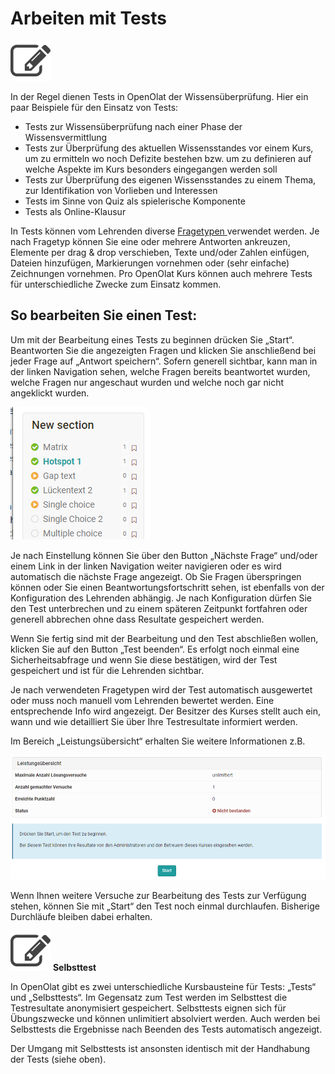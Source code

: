 # Arbeiten mit Tests

![](assets/test.png)

In der Regel dienen Tests in OpenOlat der Wissensüberprüfung.  Hier ein paar
Beispiele für den Einsatz von Tests:

  * Tests zur Wissensüberprüfung nach einer Phase der Wissensvermittlung
  * Tests zur Überprüfung des aktuellen Wissensstandes vor einem Kurs, um zu ermitteln wo noch Defizite bestehen bzw. um zu definieren auf welche Aspekte im Kurs besonders eingegangen werden soll
  * Tests zur Überprüfung des eigenen Wissensstandes zu einem Thema, zur Identifikation von Vorlieben und Interessen
  * Tests im Sinne von Quiz als spielerische Komponente
  * Tests als Online-Klausur

In Tests können vom Lehrenden diverse [Fragetypen
](Test+Fragetypen.html)verwendet werden. Je nach Fragetyp können Sie eine oder
mehrere Antworten ankreuzen, Elemente per drag & drop verschieben, Texte
und/oder Zahlen einfügen, Dateien hinzufügen, Markierungen vornehmen oder
(sehr einfache) Zeichnungen vornehmen.  Pro OpenOlat Kurs können auch mehrere
Tests für unterschiedliche Zwecke zum Einsatz kommen.

## So bearbeiten Sie einen Test:  

Um mit der Bearbeitung eines Tests zu beginnen drücken Sie „Start“.
Beantworten Sie die angezeigten Fragen und klicken Sie anschließend bei jeder
Frage auf „Antwort speichern“. Sofern generell sichtbar, kann man in der
linken Navigation sehen, welche Fragen bereits beantwortet wurden, welche
Fragen nur angeschaut wurden und welche noch gar nicht angeklickt wurden.

![](assets/Test_Anzeige.png)

Je nach Einstellung können Sie über den Button „Nächste Frage“ und/oder einem
Link in der linken Navigation weiter navigieren oder es wird automatisch die
nächste Frage angezeigt. Ob Sie Fragen überspringen können oder Sie einen
Beantwortungsfortschritt sehen, ist ebenfalls von der Konfiguration des
Lehrenden abhängig. Je nach Konfiguration dürfen Sie den Test unterbrechen und
zu einem späteren Zeitpunkt fortfahren oder generell abbrechen ohne dass
Resultate gespeichert werden.

Wenn Sie fertig sind mit der Bearbeitung und den Test abschließen wollen,
klicken Sie auf den Button „Test beenden“. Es erfolgt noch einmal eine
Sicherheitsabfrage und wenn Sie diese bestätigen, wird der Test gespeichert
und ist für die Lehrenden sichtbar.

Je nach verwendeten Fragetypen wird der Test automatisch ausgewertet oder muss
noch manuell vom Lehrenden bewertet werden. Eine entsprechende Info wird
angezeigt. Der Besitzer des Kurses stellt auch ein, wann und wie detailliert
Sie über Ihre Testresultate informiert werden.

Im Bereich „Leistungsübersicht“ erhalten Sie weitere Informationen z.B.

![](assets/Test_Leistungsuebersicht_kurs.png)

Wenn Ihnen weitere Versuche zur Bearbeitung des Tests zur Verfügung stehen,
können Sie mit „Start“ den Test noch einmal durchlaufen. Bisherige Durchläufe
bleiben dabei erhalten.

![](assets/selftest.png)
**Selbsttest**

In OpenOlat gibt es zwei unterschiedliche Kursbausteine für Tests: „Tests“ und
„Selbsttests“. Im Gegensatz zum Test werden im Selbsttest die Testresultate
anonymisiert gespeichert. Selbsttests eignen sich für Übungszwecke und können
unlimitiert absolviert werden. Auch werden bei Selbsttests die Ergebnisse nach
Beenden des Tests automatisch angezeigt.

Der Umgang mit Selbsttests ist ansonsten identisch mit der Handhabung der
Tests (siehe oben).

